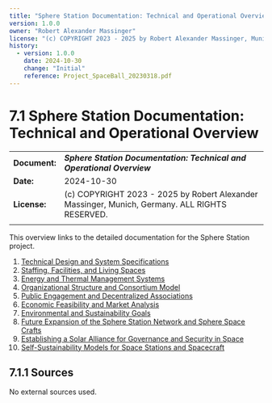 ```yaml
---
title: "Sphere Station Documentation: Technical and Operational Overview"
version: 1.0.0
owner: "Robert Alexander Massinger"
license: "(c) COPYRIGHT 2023 - 2025 by Robert Alexander Massinger, Munich, Germany. ALL RIGHTS RESERVED."
history:
  - version: 1.0.0
    date: 2024-10-30
    change: "Initial"
    reference: Project_SpaceBall_20230318.pdf
---
```


# 7.1 Sphere Station Documentation: Technical and Operational Overview

| | |
|----------------|-------------------------------------------------------------------------------------------------------------------------------------------------------------|
| **Document:** | ***Sphere Station Documentation: Technical and Operational Overview*** |
| **Date:** | 2024-10-30 |
| **License:** | (c) COPYRIGHT 2023 - 2025 by Robert Alexander Massinger, Munich, Germany. ALL RIGHTS RESERVED. |
| | |


This overview links to the detailed documentation for the Sphere Station project.

1. [Technical Design and System Specifications](technical-design-and-system-specifications.md)
2. [Staffing, Facilities, and Living Spaces](staffing-facilities-and-living-spaces.md)
3. [Energy and Thermal Management Systems](energy-and-thermal-management-systems.md)
4. [Organizational Structure and Consortium Model](organizational-structure-and-consortium-model.md)
5. [Public Engagement and Decentralized Associations](public-engagement-and-decentralized-associations.md)
6. [Economic Feasibility and Market Analysis](economic-feasibility-and-market-analysis.md)
7. [Environmental and Sustainability Goals](environmental-and-sustainability-goals.md)
8. [Future Expansion of the Sphere Station Network and Sphere Space Crafts](future-expansion-of-the-sphere-station-network-and-sphere-space-crafts.md)
9. [Establishing a Solar Alliance for Governance and Security in Space](establishing-a-solar-alliance-for-governance-and-security-in-space.md)
10. [Self-Sustainability Models for Space Stations and Spacecraft](self-sustainability-models-for-space-stations-and-spacecraft.md)

## 7.1.1 Sources

No external sources used.
